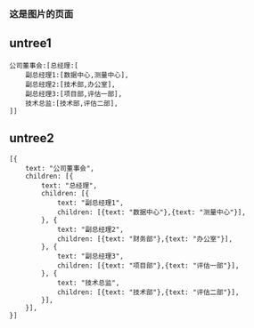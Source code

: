### 这是图片的页面


<style>.myViewClass {color: red;}</style>
<style>.myItemClass {color: blue;}</style>
<script>
function myClickTest(itemId, itemData, itemNode) {
  console.log(itemId);
  console.log(itemData);
  console.log(itemNode);
}
</script>

## untree1

``` untree width=400 viewClass=myViewClass itemClass=myItemClass click=myClickTest
公司董事会:[总经理:[
    副总经理1:[数据中心,测量中心],
    副总经理2:[技术部,办公室],
    副总经理3:[项目部,评估一部],
    技术总监:[技术部,评估二部],
]]
```

## untree2

``` untree width=400 json
[{
    text: "公司董事会",
    children: [{
        text: "总经理",
        children: [{
            text: "副总经理1",
            children: [{text: "数据中心"},{text: "测量中心"}],
        }, {
            text: "副总经理2",
            children: [{text: "财务部"},{text: "办公室"}],
        }, {
            text: "副总经理3",
            children: [{text: "项目部"},{text: "评估一部"}],
        }, {
            text: "技术总监",
            children: [{text: "技术部"},{text: "评估二部"}],
        }],
    }],
}]
```
